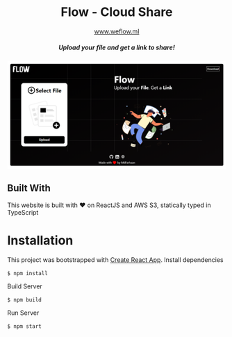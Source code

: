 <div align="center">
  <h1 align="center">
    Flow - Cloud Share
  </h1>
<p align="center"><a href="https://www.weflow.ml/">www.weflow.ml</a> </p>

##### Upload your file and get a link to share!

<p align='center'><img src="./Screens/screen.png" alt="Screen" border="0"></p>

</div>

## Built With

This website is built with ❤️ on ReactJS and AWS S3, statically typed in TypeScript

# Installation

This project was bootstrapped with [Create React App](https://github.com/facebook/create-react-app).
Install dependencies

```
$ npm install
```

Build Server

```
$ npm build
```

Run Server

```
$ npm start
```
